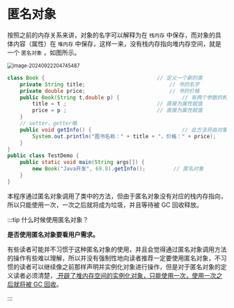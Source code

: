 # 匿名对象

按照之前的内存关系来讲，对象的名字可以解释为在 `栈内存` 中保存，而对象的具体内容（属性）在 `堆内存`
中保存，这样一来，没有栈内存指向堆内存空间，就是一个 `匿名对象` ，如图所示。

<img src="http://niu.ochiamalu.top/image-20240922204745487.png" alt="image-20240922204745487" style="zoom:80%;margin:0 auto" />

```java
class Book { 									// 定义一个新的类
    private String title; 							// 书的名字
    private double price; 							// 书的价格
    public Book(String t,double p) {					// 有两个参数的构造
        title = t ;								// 直接为属性赋值
        price = p ;								// 直接为属性赋值
    }
    // setter、getter略
    public void getInfo() { 							// 此方法将由对象调用
        System.out.println("图书名称：" + title + "，价格：" + price);
    }
} 
public class TestDemo {
    public static void main(String args[]) {
        new Book("Java开发", 69.8).getInfo();			// 匿名对象
    }
}
```

本程序通过匿名对象调用了类中的方法，但由于匿名对象没有对应的栈内存指向，所以只能使用一次，一次之后就将成为垃圾，并且等待被
GC 回收释放。

:::tip 什么时候使用匿名对象？

**是否使用匿名对象要看用户需求。**

有些读者可能并不习惯于这种匿名对象的使用，并且会觉得通过匿名对象调用方法的操作有些难以理解，所以并没有强制性地向读者推荐一定要使用匿名对象，不习惯的读者可以继续像之前那样声明并实例化对象进行操作，但是对于匿名对象的定义读者必须清楚，<u>
开辟了堆内存空间的实例化对象，只能使用一次，使用一次之后就将被 GC 回收</u>。

:::

